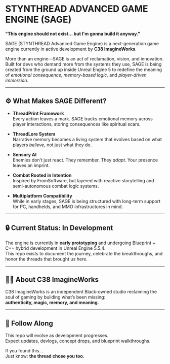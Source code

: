 # STYNTHREAD ADVANCED GAME ENGINE (SAGE)

**"This engine should not exist... but I'm gonna build it anyway."**

SAGE (STYNTHREAD Advanced Game Engine) is a next-generation game engine currently in active development by **C38 ImagineWorks**.

More than an engine—SAGE is an act of reclamation, vision, and innovation. Built for devs who demand more from the systems they use, SAGE is being created from the ground up inside Unreal Engine 5 to redefine the meaning of *emotional consequence, memory-based logic,* and *player-driven immersion*.

---

## ⚙️ What Makes SAGE Different?

- **ThreadPrint Framework**  
  Every action leaves a mark. SAGE tracks emotional memory across player interactions, storing consequences like spiritual scars.

- **ThreadLore System**  
  Narrative memory becomes a living system that evolves based on what players *believe,* not just what they do.

- **Sensory AI**  
  Enemies don’t just react. They remember. They *adapt*. Your presence leaves an imprint.

- **Combat Rooted in Intention**  
  Inspired by FromSoftware, but layered with reactive storytelling and semi-autonomous combat logic systems.

- **Multiplatform Compatibility**  
  While in early stages, SAGE is being structured with long-term support for PC, handhelds, and MMO infrastructures in mind.

---

## 🔒 Current Status: In Development

The engine is currently in **early prototyping** and undergoing Blueprint + C++ hybrid development in Unreal Engine 5.5.4.  
This repo exists to document the journey, celebrate the breakthroughs, and honor the threads that brought us here.

---

## ✊🏾 About C38 ImagineWorks

C38 ImagineWorks is an independent Black-owned studio reclaiming the soul of gaming by building what’s been missing:  
**authenticity, magic, memory, and meaning.**

---

## 📌 Follow Along

This repo will evolve as development progresses.  
Expect updates, devlogs, concept drops, and blueprint walkthroughs.

If you found this…  
Just know: **the thread chose you too.**

